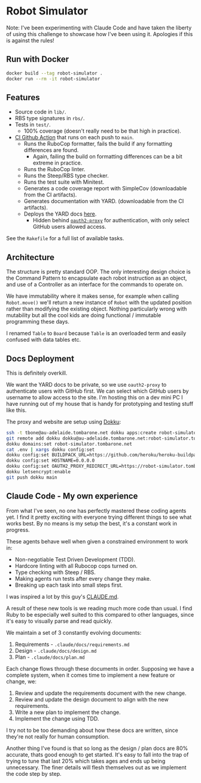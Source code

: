 # Robot Simulator

Note: I've been experimenting with Claude Code and have taken the liberty of using this challenge to showcase how I've been using it. Apologies if this is against the rules!

## Run with Docker

```bash
docker build --tag robot-simulator .
docker run --rm -it robot-simulator
```

## Features

- Source code in `lib/`.
- RBS type signatures in `rbs/`.
- Tests in `test/`.
  - 100% coverage (doesn't really need to be that high in practice).
- [CI Github Action](https://github.com/tom-barone/robot-simulator/actions) that runs on each push to `main`.
  - Runs the RuboCop formatter, fails the build if any formatting differences are found.
    - Again, failing the build on formatting differences can be a bit extreme in practice.
  - Runs the RuboCop linter.
  - Runs the Steep/RBS type checker.
  - Runs the test suite with Minitest.
  - Generates a code coverage report with SimpleCov (downloadable from the CI artifacts).
  - Generates documentation with YARD. (downloadable from the CI artifacts).
  - Deploys the YARD docs [here](https://robot-simulator.tombarone.net/).
    - Hidden behind [`oauth2-proxy`](https://oauth2-proxy.github.io/oauth2-proxy/) for authentication, with only select GitHub users allowed access.

See the `Rakefile` for a full list of available tasks.

## Architecture

The structure is pretty standard OOP. The only interesting design choice is the Command Pattern to encapsulate each robot instruction as an object, and use of a Controller as an interface for the commands to operate on.

We have immutability where it makes sense, for example when calling `Robot.move()` we'll return a new instance of `Robot` with the updated position rather than modifying the existing object. Nothing particularly wrong with mutability but all the cool kids are doing functional / immutable programming these days.

I renamed `Table` to `Board` because `Table` is an overloaded term and easily confused with data tables etc.

## Docs Deployment

This is definitely overkill.

We want the YARD docs to be private, so we use `oauth2-proxy` to authenticate users with GitHub first. We can select which GitHub users by username to allow access to the site. I'm hosting this on a dev mini PC I have running out of my house that is handy for prototyping and testing stuff like this.

The proxy and website are setup using [Dokku](https://dokku.com/):

```bash
ssh -t tbone@au-adelaide.tombarone.net dokku apps:create robot-simulator.tombarone.net
git remote add dokku dokku@au-adelaide.tombarone.net:robot-simulator.tombarone.net
dokku domains:set robot-simulator.tombarone.net
cat .env | xargs dokku config:set
dokku config:set BUILDPACK_URL=https://github.com/heroku/heroku-buildpack-ruby.git
dokku config:set HOSTNAME=0.0.0.0
dokku config:set OAUTH2_PROXY_REDIRECT_URL=https://robot-simulator.tombarone.net/oauth2/callback
dokku letsencrypt:enable
git push dokku main
```

## Claude Code - My own experience

From what I've seen, no one has perfectly mastered these coding agents yet. I find it pretty exciting with everyone trying different things to see what works best. By no means is my setup the best, it's a constant work in progress.

These agents behave well when given a constrained environment to work in:

- Non-negotiable Test Driven Development (TDD).
- Hardcore linting with all Rubocop cops turned on.
- Type checking with Steep / RBS.
- Making agents run tests after every change they make.
- Breaking up each task into small steps first.

I was inspired a lot by this guy's [CLAUDE.md](https://github.com/citypaul/.dotfiles/blob/main/claude/.claude/CLAUDE.md).

A result of these new tools is we reading much more code than usual. I find Ruby to be especially well suited to this compared to other languages, since it's easy to visually parse and read quickly.

We maintain a set of 3 constantly evolving documents:

1. Requirements - `.claude/docs/requirements.md`
2. Design - `.claude/docs/design.md`
3. Plan - `.claude/docs/plan.md`

Each change flows through these documents in order. Supposing we have a complete system, when it comes time to implement a new feature or change, we:

1. Review and update the requirements document with the new change.
2. Review and update the design document to align with the new requirements.
3. Write a new plan to implement the change.
4. Implement the change using TDD.

I try not to be too demanding about how these docs are written, since they're not really for human consumption.

Another thing I've found is that so long as the design / plan docs are 80% accurate, thats good enough to get started. It's easy to fall into the trap of trying to tune that last 20% which takes ages and ends up being unnecessary. The finer details will flesh themselves out as we implement the code step by step.
